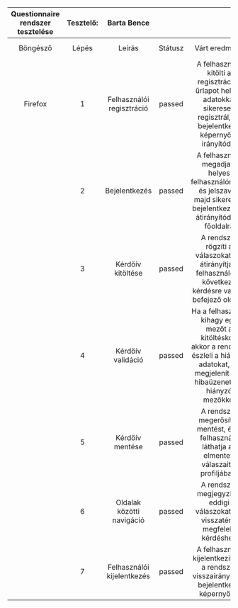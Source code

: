 ﻿| Questionnaire rendszer tesztelése | Tesztelő: | Barta Bence  |  |  |  |  |  |
|:---:|:---:|:---:|:---:|:---:|:---:|:---:|:---:|
| Böngésző | Lépés | Leírás | Státusz | Várt eredmény | Kapott eredmény |
| Firefox | 1 | Felhasználói regisztráció | passed | A felhasználó kitölti a regisztrációs űrlapot helyes adatokkal sikeresen regisztrál, és bejelentkező képernyőre irányítódik | A felhasználó kitölti a regisztrációs űrlapot helyes adatokkal sikeresen regisztrál, és bejelentkező képernyőre irányítódik |
|  | 2 | Bejelentkezés | passed | A felhasználó megadja a helyes felhasználónevét és jelszavát, majd sikeresen bejelentkezik és átirányítódik a főoldalra | A felhasználó megadja a helyes felhasználónevét és jelszavát, majd sikeresen bejelentkezik és átirányítódik a főoldalra |
| | 3 | Kérdőív kitöltése | passed | A rendszer rögzíti a válaszokat, és átirányítja a felhasználót a következő kérdésre vagy a befejező oldalra | A rendszer rögzíti a válaszokat, és átirányítja a felhasználót a következő kérdésre vagy a befejező oldalra |
| | 4 | Kérdőív validáció | passed | Ha a felhasználó kihagy egy mezőt a kitöltéskor, akkor a rendszer észleli a hiányzó adatokat, és megjelenít egy hibaüzenetet a hiányzó mezőkkel | Ha a felhasználó kihagy egy mezőt a kitöltéskor, akkor a rendszer észleli a hiányzó adatokat, és megjelenít egy hibaüzenetet a hiányzó mezőkkel |
|  | 5 | Kérdőív mentése | passed | A rendszer megerősíti a mentést, és a felhasználó láthatja az elmentett válaszait a profiljában. | A rendszer megerősíti a mentést, és a felhasználó láthatja az elmentett válaszait a profiljában |
|  | 6 | Oldalak közötti navigáció | passed | A rendszer megjegyzi az eddigi válaszokat, és visszatér a megfelelő kérdéshez | A rendszer megjegyzi az eddigi válaszokat, és visszatér a megfelelő kérdéshez |
|  | 7 | Felhasználói kijelentkezés | passed | A felhasználó kijelentkezik, és a rendszer visszairányítja a bejelentkező képernyőre. | A felhasználó kijelentkezik, és a rendszer visszairányítja a bejelentkező képernyőre. |
